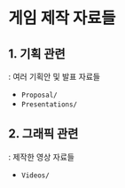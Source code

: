 # 게임 제작 자료들 
## 1. 기획 관련
: 여러 기획안 및 발표 자료들
* `Proposal/`
* `Presentations/`

## 2. 그래픽 관련
: 제작한 영상 자료들
* `Videos/`
